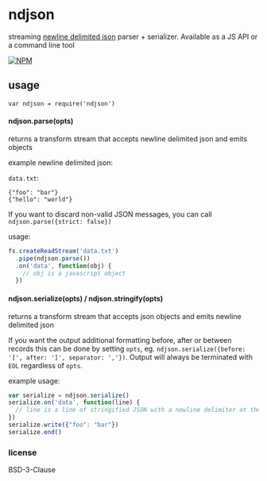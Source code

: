 # ndjson

streaming [newline delimited json](https://en.wikipedia.org/wiki/Line_Delimited_JSON) parser + serializer. Available as a JS API or a command line tool

[![NPM](https://nodei.co/npm/ndjson.png)](https://nodei.co/npm/ndjson/)

## usage

```
var ndjson = require('ndjson')
```

#### ndjson.parse(opts)

returns a transform stream that accepts newline delimited json and emits objects

example newline delimited json:

`data.txt`:

```
{"foo": "bar"}
{"hello": "world"}
```

If you want to discard non-valid JSON messages, you can call `ndjson.parse({strict: false})`

usage:

```js
fs.createReadStream('data.txt')
  .pipe(ndjson.parse())
  .on('data', function(obj) {
    // obj is a javascript object
  })
```

#### ndjson.serialize(opts) / ndjson.stringify(opts)

returns a transform stream that accepts json objects and emits newline delimited json

If you want the output additional formatting before, after or between records this
can be done by setting `opts`, eg. `ndjson.serialize({before: '[', after: ']', separator: ','})`.
Output will always be terminated with `EOL` regardless of `opts`.

example usage:

```js
var serialize = ndjson.serialize()
serialize.on('data', function(line) {
  // line is a line of stringified JSON with a newline delimiter at the end
})
serialize.write({"foo": "bar"})
serialize.end()
```

### license

BSD-3-Clause

